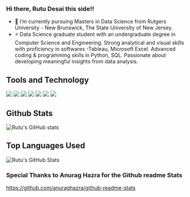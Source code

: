 ### Hi there, Rutu Desai this side!!
<!--
**rutudesai/rutudesai** is a ✨ _special_ ✨ repository because its `README.md` (this file) appears on your GitHub profile.

Here are some ideas to get you started:

- 🔭 I’m currently working on ...
- 🌱 I’m currently learning ...
- 👯 I’m looking to collaborate on ...
- 🤔 I’m looking for help with ...
- 💬 Ask me about ...
- 📫 How to reach me: ...
- 😄 Pronouns: ...
- ⚡ Fun fact: ...
-->
- 🌱 I’m currently pursuing Masters in Data Science from Rutgers University - New Brunswick, The State University of New Jersey.
- ⚡ Data Science graduate student with an undergraduate degree in Computer Science and Engineering. Strong analytical and
visual skills with proficiency in softwares -Tableau, Microsoft Excel. Advanced coding & programming skills in Python, SQL.
Passionate about developing meaningful insights from data analysis.

## Tools and Technology
![](https://img.shields.io/badge/Python-Python-informational?style=flat&logo=python&logoColor=white&color=blueviolet)
![](https://img.shields.io/badge/R-R-informational?style=flat&logo=r&logoColor=white&color=blueviolet)
![](https://img.shields.io/badge/Tableau-Tableau-informational?style=flat&logo=tableau&logoColor=white&color=blueviolet)
![](https://img.shields.io/badge/SQL-SQL-informational?style=flat&logo=sql&logoColor=white&color=blueviolet)
![](https://img.shields.io/badge/HTML-HTML-informational?style=flat&logo=html&logoColor=white&color=blueviolet)
![](https://img.shields.io/badge/CSS-CSS-informational?style=flat&logo=css&logoColor=white&color=blueviolet)
![](https://img.shields.io/badge/AdobeXD-AdobeXD-informational?style=flat&logo=adobexd&logoColor=white&color=blueviolet)


## Github Stats
![Rutu's GitHub stats](https://github-readme-stats.vercel.app/api?username=rutudesai&show_icons=true&theme=radical)

## Top Languages Used
![Rutu's GitHub Stats](https://github-readme-stats.vercel.app/api/top-langs/?username=rutudesai&theme=radical&layout=compact)


### Special Thanks to Anurag Hazra for the Github readme Stats
https://github.com/anuraghazra/github-readme-stats